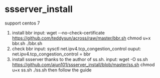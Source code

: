# ssserver_install
support centos 7
1. install bbr
input: 
wget --no-check-certificate https://github.com/teddysun/across/raw/master/bbr.sh
chmod u+x bbr.sh
./bbr.sh
2. check bbr
input: 
sysctl net.ipv4.tcp_congestion_control
ouput:
net.ipv4.tcp_congestion_control = bbr
3. install ssserver
thanks to the author of ss.sh.
input:
wget -O ss.sh https://github.com/ajun101/ssserver_install/blob/master/ss.sh
chmod u+x ss.sh
./ss.sh
then follow the guide
